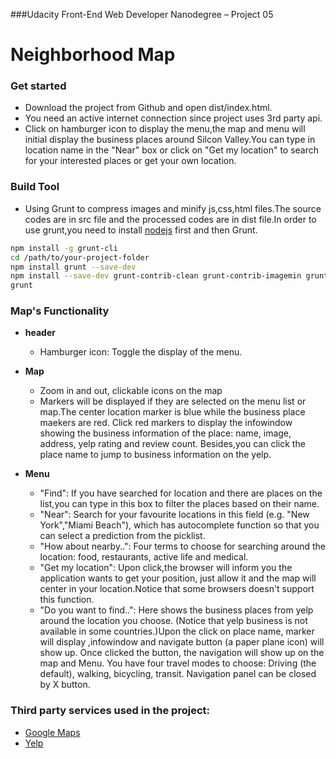 ###Udacity Front-End Web Developer Nanodegree – Project 05


# Neighborhood Map

### Get started

- Download the project from Github and open dist/index.html.
- You need an active internet connection since project uses 3rd party api.
- Click on hamburger icon to display the menu,the map and menu will initial display the business places around Silcon Valley.You can type in location name in the "Near" box or click on "Get my location" to search for your interested places or get your own location.

### Build Tool

- Using Grunt to compress images and minify js,css,html files.The source codes are in src file and the processed codes are in dist file.In order to use grunt,you need to install [nodejs](https://nodejs.org/en/) first and then Grunt.

``` bash
npm install -g grunt-cli
cd /path/to/your-project-folder
npm install grunt --save-dev
npm install --save-dev grunt-contrib-clean grunt-contrib-imagemin grunt-contrib-cssmin grunt-contrib-uglify grunt-contrib-htmlmin
grunt
```

### Map's Functionality

- **header**

  - Hamburger icon: Toggle the display of the menu.

- **Map**

  - Zoom in and out, clickable icons on the map
  - Markers will be displayed if they are selected on the menu list or map.The center location marker is blue while the business place maekers are red. Click red markers to display the infowindow showing the business information of the place: name, image, address, yelp rating and review count. Besides,you can click the place name to jump to business information on the yelp.

- **Menu**

  - "Find": If you have searched for location and there are places on the list,you can type in this box to filter the places based on their name.
  - "Near": Search for your favourite locations in this field (e.g. "New York","Miami Beach"), which has autocomplete function so that you can select a prediction from the picklist.
  - "How about nearby..": Four terms to choose for searching around the location: food, restaurants, active life and medical.
  - "Get my location": Upon click,the browser will inform you the application wants to get your position, just allow it and the map will center in your location.Notice that some browsers doesn't support this function.
  - "Do you want to find..": Here shows the business places from yelp around the location you choose. (Notice that yelp business is not available in some countries.)Upon the click on place name, marker will display ,infowindow and navigate button (a paper plane icon) will show up. Once clicked the button, the navigation will show up on the map and Menu. You have four travel modes to choose: Driving (the default), walking, bicycling, transit. Navigation panel can be closed by X button.


### Third party services used in the project:


- [Google Maps](https://developers.google.com/maps/documentation/javascript/)
- [Yelp](https://www.yelp.com/developers/v2)
